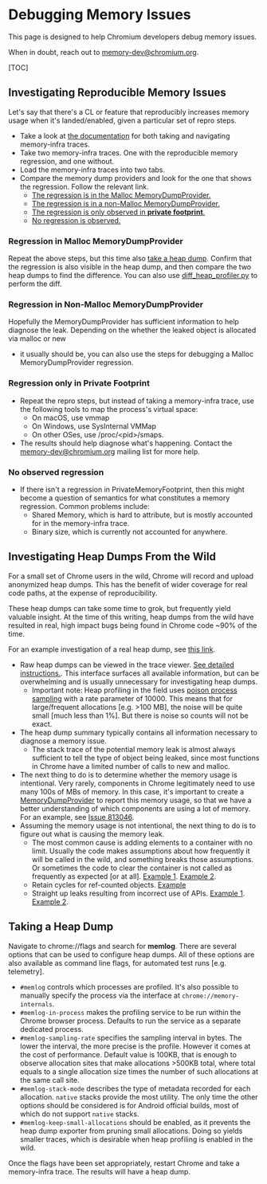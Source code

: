 # Debugging Memory Issues

This page is designed to help Chromium developers debug memory issues.

When in doubt, reach out to memory-dev@chromium.org.

[TOC]

## Investigating Reproducible Memory Issues

Let's say that there's a CL or feature that reproducibly increases memory usage
when it's landed/enabled, given a particular set of repro steps.

* Take a look at [the documentation](/docs/memory/README.md) for both
  taking and navigating memory-infra traces.
* Take two memory-infra traces. One with the reproducible memory regression, and
  one without.
* Load the memory-infra traces into two tabs.
* Compare the memory dump providers and look for the one that shows the
  regression. Follow the relevant link.
    * [The regression is in the Malloc MemoryDumpProvider.](#Investigating-Reproducible-Memory-Issues)
    * [The regression is in a non-Malloc
      MemoryDumpProvider.](#Regression-in-Non-Malloc-MemoryDumpProvider)
    * [The regression is only observed in **private
      footprint**.](#Regression-only-in-Private-Footprint)
    * [No regression is observed.](#No-observed-regression)

### Regression in Malloc MemoryDumpProvider

Repeat the above steps, but this time also [take a heap
dump](#Taking-a-Heap-Dump). Confirm that the regression is also visible in the
heap dump, and then compare the two heap dumps to find the difference. You can
also use
[diff_heap_profiler.py](https://cs.chromium.org/chromium/src/third_party/catapult/experimental/tracing/bin/diff_heap_profiler.py)
to perform the diff.

### Regression in Non-Malloc MemoryDumpProvider

Hopefully the MemoryDumpProvider has sufficient information to help diagnose the
leak. Depending on the whether the leaked object is allocated via malloc or new
- it usually should be, you can also use the steps for debugging a Malloc
MemoryDumpProvider regression.

### Regression only in Private Footprint

* Repeat the repro steps, but instead of taking a memory-infra trace, use
  the following tools to map the process's virtual space:
    * On macOS, use vmmap
    * On Windows, use SysInternal VMMap
    * On other OSes, use /proc/<pid\>/smaps.
* The results should help diagnose what's happening. Contact the
  memory-dev@chromium.org mailing list for more help.

### No observed regression

* If there isn't a regression in PrivateMemoryFootprint, then this might become
  a question of semantics for what constitutes a memory regression. Common
  problems include:
    * Shared Memory, which is hard to attribute, but is mostly accounted for in
      the memory-infra trace.
    * Binary size, which is currently not accounted for anywhere.

## Investigating Heap Dumps From the Wild

For a small set of Chrome users in the wild, Chrome will record and upload
anonymized heap dumps. This has the benefit of wider coverage for real code
paths, at the expense of reproducibility.

These heap dumps can take some time to grok, but frequently yield valuable
insight. At the time of this writing, heap dumps from the wild have resulted in
real, high impact bugs being found in Chrome code ~90% of the time.

For an example investigation of a real heap dump, see [this
link](/docs/memory/investigating_heap_dump_example.md).

* Raw heap dumps can be viewed in the trace viewer. [See detailed
  instructions.](/docs/memory-infra/heap_profiler.md#how-to-manually-browse-a-heap-dump).
  This interface surfaces all available information, but can be overwhelming and
  is usually unnecessary for investigating heap dumps.
    * Important note: Heap profiling in the field uses
      [poison process sampling](https://bugs.chromium.org/p/chromium/issues/detail?id=810748)
      with a rate parameter of 10000. This means that for large/frequent allocations
      [e.g. >100 MB], the noise will be quite small [much less than 1%]. But
      there is noise so counts will not be exact.
* The heap dump summary typically contains all information necessary to diagnose
  a memory issue.
  * The stack trace of the potential memory leak is almost always sufficient to
    tell the type of object being leaked, since most functions in Chrome
    have a limited number of calls to new and malloc.
* The next thing to do is to determine whether the memory usage is intentional.
  Very rarely, components in Chrome legitimately need to use many 100s of MBs of
  memory. In this case, it's important to create a
  [MemoryDumpProvider](https://cs.chromium.org/chromium/src/base/trace_event/memory_dump_provider.h)
  to report this memory usage, so that we have a better understanding of which
  components are using a lot of memory. For an example, see
  [Issue 813046](https://bugs.chromium.org/p/chromium/issues/detail?id=813046).
* Assuming the memory usage is not intentional, the next thing to do is to
  figure out what is causing the memory leak.
    * The most common cause is adding elements to a container with no limit.
      Usually the code makes assumptions about how frequently it will be called
      in the wild, and something breaks those assumptions. Or sometimes the code
      to clear the container is not called as frequently as expected [or at
      all]. [Example
      1](https://bugs.chromium.org/p/chromium/issues/detail?id=798012). [Example
      2](https://bugs.chromium.org/p/chromium/issues/detail?id=804440).
    * Retain cycles for ref-counted objects.
      [Example](https://bugs.chromium.org/p/chromium/issues/detail?id=814334#c23)
    * Straight up leaks resulting from incorrect use of APIs. [Example
      1](https://bugs.chromium.org/p/chromium/issues/detail?id=801702#c31).
      [Example
      2](https://bugs.chromium.org/p/chromium/issues/detail?id=814444#c17).

## Taking a Heap Dump

Navigate to chrome://flags and search for **memlog**. There are several options
that can be used to configure heap dumps. All of these options are also
available as command line flags, for automated test runs [e.g. telemetry].

* `#memlog` controls which processes are profiled. It's also possible to
  manually specify the process via the interface at `chrome://memory-internals`.
* `#memlog-in-process` makes the profiling service to be run within the
  Chrome browser process. Defaults to run the service as a separate dedicated
  process.
* `#memlog-sampling-rate` specifies the sampling interval in bytes. The lower
  the interval, the more precise is the profile. However it comes at the cost of
  performance. Default value is 100KB, that is enough to observe allocation
  sites that make allocations >500KB total, where total equals to a single
  allocation size times the number of such allocations at the same call site.
* `#memlog-stack-mode` describes the type of metadata recorded for each
  allocation. `native` stacks provide the most utility. The only time the other
  options should be considered is for Android official builds, most of which do
  not support `native` stacks.
* `#memlog-keep-small-allocations` should be enabled, as it prevents the heap
  dump exporter from pruning small allocations. Doing so yields smaller traces,
  which is desirable when heap profiling is enabled in the wild.

Once the flags have been set appropriately, restart Chrome and take a
memory-infra trace. The results will have a heap dump.

